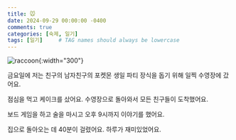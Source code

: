 ```yaml
---
title: 🐭
date: 2024-09-29 00:00:00 -0400
comments: true
categories: [숙제, 일기]
tags: [일기]     # TAG names should always be lowercase
---
```


![raccoon](https://covenantwildlife.com/wp-content/uploads/2021/03/baby-raccoon-1425180_1280-1000x750.jpg){:width="300"}

금요일에 저는 친구의 남자친구의 포켓몬 생일 파티 장식을 돕기 위해 일찍 수영장에 갔어요. 

점심을 먹고 케이크를 샀어요. 수영장으로 돌아와서 모든 친구들이 도착했어요. 

보드 게임을 하고 술을 마시고 오후 9시까지 이야기를 했어요. 

집으로 돌아오는 데 40분이 걸렸어요. 하루가 재미있었어요.